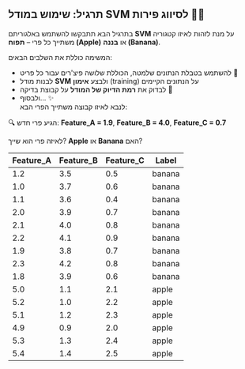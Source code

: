 ## תרגיל: שימוש במודל SVM לסיווג פירות 🍌🍎

בתרגיל הבא תתבקשו להשתמש באלגוריתם **SVM** על מנת לזהות לאיזו קטגוריה משתייך כל פרי – **תפוח (Apple)** או **בננה (Banana)**.

המשימה כוללת את השלבים הבאים:
- להשתמש בטבלת הנתונים שלמטה, הכוללת שלושה פיצ'רים עבור כל פריט 🍏
- לבנות מודל **SVM** ולבצע **אימון** (training) על הנתונים הקיימים
- לבדוק את **רמת הדיוק של המודל** על קבוצת בדיקה 🧪
- ולבסוף... ✨  
  לנבא לאיזו קבוצה משתייך הפרי הבא:

🔍 הגיע פרי חדש: **Feature_A = 1.9**, **Feature_B = 4.0**, **Feature_C = 0.7**  

לאיזה פרי הוא שייך?  **Apple** או **Banana** האם?

| Feature_A | Feature_B | Feature_C | Label   |
|-----------|-----------|-----------|---------|
| 1.2       | 3.5       | 0.5       | banana |
| 1.0       | 3.7       | 0.6       | banana |
| 1.1       | 3.6       | 0.4       | banana |
| 2.0       | 3.9       | 0.7       | banana |
| 2.1       | 4.0       | 0.8       | banana |
| 2.2       | 4.1       | 0.9       | banana |
| 1.9       | 3.8       | 0.7       | banana |
| 2.3       | 4.2       | 0.8       | banana |
| 1.8       | 3.9       | 0.6       | banana |
| 5.0       | 1.1       | 2.1       | apple  |
| 5.2       | 1.0       | 2.2       | apple  |
| 5.1       | 1.2       | 2.3       | apple  |
| 4.9       | 0.9       | 2.0       | apple  |
| 5.3       | 1.3       | 2.4       | apple  |
| 5.4       | 1.4       | 2.5       | apple  |

